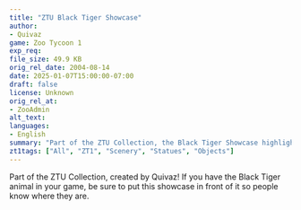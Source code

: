```yaml
---
title: "ZTU Black Tiger Showcase"
author: 
- Quivaz
game: Zoo Tycoon 1
exp_req:
file_size: 49.9 KB
orig_rel_date: 2004-08-14
date: 2025-01-07T15:00:00-07:00
draft: false
license: Unknown
orig_rel_at: 
- ZooAdmin
alt_text: 
languages:
- English
summary: "Part of the ZTU Collection, the Black Tiger Showcase highlights your Black Tiger exhibits."
zt1tags: ["All", "ZT1", "Scenery", "Statues", "Objects"]
---
```


Part of the ZTU Collection, created by Quivaz! If you have the Black Tiger animal in your game, be sure to put this showcase in front of it so people know where they are.

